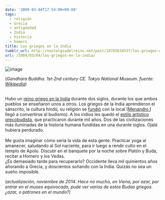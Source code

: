 ```yaml
---
date: '2009-03-04T17:54:00+00:00'
tags:
  - religión
  - Grecia
  - antigüedad
  - India
  - historia
  - homero
title: Los griegos en la India
tumblr_url: http://nostalgiadelreino.net/post/18785834537/los-griegos-en-la-india
url: /2009/03/04/los-griegos-en-la-india/
---
```


<p><img alt="image" src="http://66.media.tumblr.com/55f39183a9fa1c8232f9d60b4876cf91/tumblr_inline_nbg8baOCUi1r8a7sj.jpg"/></p>
<p>(<em>Gandhara Buddha. 1st-2nd century CE. Tokyo National Museum. fuente: <a href="http://commons.wikimedia.org/wiki/File:Gandhara_Buddha_(tnm).jpeg">Wikipedia</a></em>)</p>
<p><br/>Hubo un <a href="http://es.wikipedia.org/wiki/Reino_Indogriego">reino griego en la India</a> durante dos siglos, durante los que ambos pueblos se enseñaron unos a otros. Los griegos de la India aprendieron el sánscrito, la cultura hindú, su religión se <a href="http://es.wikipedia.org/wiki/Grecobudismo">fundió</a> con la local (<a href="http://es.wikipedia.org/wiki/Menandro_I">Menandro I</a> llegó a convertirse al budismo). A los indios les quedó el <a href="http://es.wikipedia.org/wiki/Arte_greco-budista">estilo artístico grecobudista</a>, que practicaron durante mil años. Dos de las civilizaciones más iluminadas de la historia humana fundidas en una durante siglos. Ojalá hubiera perdurado.<br/><br/>Me gusta imaginar cómo sería la vida de esta gente. Practicar yoga al amanecer, saludando al Sol naciente, para ir luego a rendir culto en el templo de Apolo. Discutir en el banquete por la noche sobre Platón y Buda, recitar a Homero y los Vedas.<br/>¿Es demasiado tarde para recuperarlo? Occidente lleva mil quinientos años añorando a Grecia, y doscientos soñando con la India. Quizás no sea un sueño imposible.</p>
<div class="blogger-post-footer"><img alt="" height="1" src="https://blogger.googleusercontent.com/tracker/1180118427259117074-7582147707108961402?l=nostalgiadelreino.blogspot.com" width="1"/></div>
<div class="blogger-post-footer">(<em>actualización, noviembre de 2014</em>. <em>Hace no mucho, en Viena, por azar, por entrar en el museo equivocado, pude ver varios de estos Budas griegos. ¿azar, o patrones en el mundo?)</em></div>